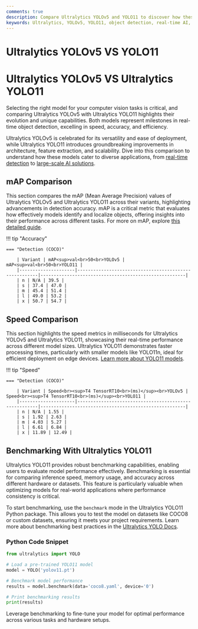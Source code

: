 ```yaml
---
comments: true
description: Compare Ultralytics YOLOv5 and YOLO11 to discover how these cutting-edge models excel in object detection, real-time AI, and computer vision. Explore advancements in accuracy, speed, and edge AI deployment for modern applications.  
keywords: Ultralytics, YOLOv5, YOLO11, object detection, real-time AI, edge AI, computer vision, AI models comparison, YOLO series, Ultralytics models
---
```

# Ultralytics YOLOv5 VS YOLO11
# Ultralytics YOLOv5 VS Ultralytics YOLO11

Selecting the right model for your computer vision tasks is critical, and comparing Ultralytics YOLOv5 with Ultralytics YOLO11 highlights their evolution and unique capabilities. Both models represent milestones in real-time object detection, excelling in speed, accuracy, and efficiency.

Ultralytics YOLOv5 is celebrated for its versatility and ease of deployment, while Ultralytics YOLO11 introduces groundbreaking improvements in architecture, feature extraction, and scalability. Dive into this comparison to understand how these models cater to diverse applications, from [real-time detection](https://docs.ultralytics.com/guides/model-deployment-options/) to [large-scale AI solutions](https://www.ultralytics.com/blog/measuring-ai-performance-to-weigh-the-impact-of-your-innovations).


## mAP Comparison

This section compares the mAP (Mean Average Precision) values of Ultralytics YOLOv5 and Ultralytics YOLO11 across their variants, highlighting advancements in detection accuracy. mAP is a critical metric that evaluates how effectively models identify and localize objects, offering insights into their performance across different tasks. For more on mAP, explore [this detailed guide](https://www.ultralytics.com/glossary/mean-average-precision-map).


!!! tip "Accuracy"

	=== "Detection (COCO)"

		| Variant | mAP<sup>val<br>50<br>YOLOv5 | mAP<sup>val<br>50<br>YOLO11 |
		|---------------------|-------------------------------------------------------|-------------------------------------------------------|
		| n | N/A | 39.5 |
		| s | 37.4 | 47.0 |
		| m | 45.4 | 51.4 |
		| l | 49.0 | 53.2 |
		| x | 50.7 | 54.7 |
		

## Speed Comparison

This section highlights the speed metrics in milliseconds for Ultralytics YOLOv5 and Ultralytics YOLO11, showcasing their real-time performance across different model sizes. Ultralytics YOLO11 demonstrates faster processing times, particularly with smaller models like YOLO11n, ideal for efficient deployment on edge devices. [Learn more about YOLO11 models](https://docs.ultralytics.com/models/yolo11/).


!!! tip "Speed"

	=== "Detection (COCO)"

		| Variant | Speed<br><sup>T4 TensorRT10<br>(ms)</sup><br>YOLOv5 | Speed<br><sup>T4 TensorRT10<br>(ms)</sup><br>YOLO11 |
		|---------------------|-------------------------------------------------------|-------------------------------------------------------|
		| n | N/A | 1.55 |
		| s | 1.92 | 2.63 |
		| m | 4.03 | 5.27 |
		| l | 6.61 | 6.84 |
		| x | 11.89 | 12.49 |

## Benchmarking With Ultralytics YOLO11  

Ultralytics YOLO11 provides robust benchmarking capabilities, enabling users to evaluate model performance effectively. Benchmarking is essential for comparing inference speed, memory usage, and accuracy across different hardware or datasets. This feature is particularly valuable when optimizing models for real-world applications where performance consistency is critical.  

To start benchmarking, use the `benchmark` mode in the Ultralytics YOLO11 Python package. This allows you to test the model on datasets like COCO8 or custom datasets, ensuring it meets your project requirements. Learn more about benchmarking best practices in the [Ultralytics YOLO Docs](https://docs.ultralytics.com/guides/).  

### Python Code Snippet  

```python  
from ultralytics import YOLO  

# Load a pre-trained YOLO11 model  
model = YOLO('yolov11.pt')  

# Benchmark model performance  
results = model.benchmark(data='coco8.yaml', device='0')  

# Print benchmarking results  
print(results)  
```  

Leverage benchmarking to fine-tune your model for optimal performance across various tasks and hardware setups.

